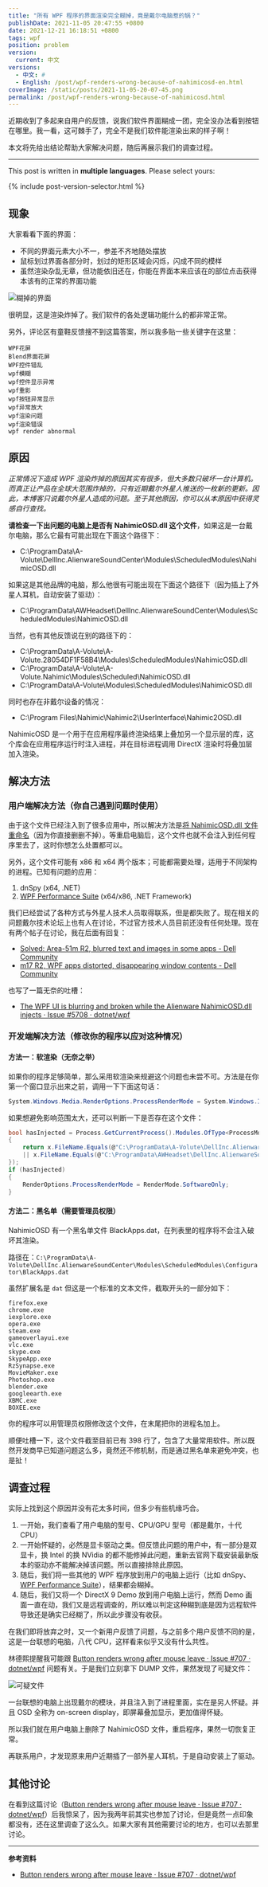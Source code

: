 ```yaml
---
title: "所有 WPF 程序的界面渲染完全糊掉，竟是戴尔电脑惹的锅？"
publishDate: 2021-11-05 20:47:55 +0800
date: 2021-12-21 16:18:51 +0800
tags: wpf
position: problem
version:
  current: 中文
versions:
  - 中文: #
  - English: /post/wpf-renders-wrong-because-of-nahimicosd-en.html
coverImage: /static/posts/2021-11-05-20-07-45.png
permalink: /post/wpf-renders-wrong-because-of-nahimicosd.html
---
```


近期收到了多起来自用户的反馈，说我们软件界面糊成一团，完全没办法看到按钮在哪里。我一看，这可棘手了，完全不是我们软件能渲染出来的样子啊！

本文将先给出结论帮助大家解决问题，随后再展示我们的调查过程。

---

This post is written in **multiple languages**. Please select yours:

{% include post-version-selector.html %}

<div id="toc"></div>

## 现象

大家看看下面的界面：

* 不同的界面元素大小不一，参差不齐地随处摆放
* 鼠标划过界面各部分时，划过的矩形区域会闪烁，闪成不同的模样
* 虽然渲染杂乱无章，但功能依旧还在，你能在界面本来应该在的部位点击获得本该有的正常的界面功能

![糊掉的界面](/static/posts/2021-11-05-20-07-45.png)

很明显，这是渲染炸掉了。我们软件的各处逻辑功能什么的都非常正常。

另外，评论区有童鞋反馈搜不到这篇答案，所以我多贴一些关键字在这里：

```
WPF花屏
Blend界面花屏
WPF控件错乱
wpf模糊
wpf控件显示异常
wpf重影
wpf按钮异常显示
wpf异常放大
wpf渲染问题
wpf渲染错误
wpf render abnormal
```

## 原因

*正常情况下造成 WPF 渲染炸掉的原因其实有很多，但大多数只破坏一台计算机。而真正让产品在全球大范围炸掉的，只有近期戴尔外星人推送的一枚新的更新。因此，本博客只说戴尔外星人造成的问题。至于其他原因，你可以从本原因中获得灵感自行查找。*

**请检查一下出问题的电脑上是否有 NahimicOSD.dll 这个文件**，如果这是一台戴尔电脑，那么它最有可能出现在下面这个路径下：

* C:\ProgramData\A-Volute\DellInc.AlienwareSoundCenter\Modules\ScheduledModules\NahimicOSD.dll

如果这是其他品牌的电脑，那么他很有可能出现在下面这个路径下（因为插上了外星人耳机，自动安装了驱动）：

* C:\ProgramData\AWHeadset\DellInc.AlienwareSoundCenter\Modules\ScheduledModules\NahimicOSD.dll

当然，也有其他反馈说在别的路径下的：

* C:\ProgramData\A-Volute\A-Volute.28054DF1F58B4\Modules\ScheduledModules\NahimicOSD.dll
* C:\ProgramData\A-Volute\A-Volute.Nahimic\Modules\Scheduled\NahimicOSD.dll
* C:\ProgramData\A-Volute\Modules\ScheduledModules\NahimicOSD.dll

同时也存在非戴尔设备的情况：

* C:\Program Files\Nahimic\Nahimic2\UserInterface\Nahimic2OSD.dll

NahimicOSD 是一个用于在应用程序最终渲染结果上叠加另一个显示层的库，这个库会在应用程序运行时注入进程，并在目标进程调用 DirectX 渲染时将叠加层加入渲染。

## 解决方法

### 用户端解决方法（你自己遇到问题时使用）

由于这个文件已经注入到了很多应用中，所以解决方法是[将 NahimicOSD.dll 文件重命名](http://blog.walterlv.com/post/rename-executable-self-when-running.html)（因为你直接删删不掉）。等重启电脑后，这个文件也就不会注入到任何程序里去了，这时你想怎么处置都可以。

另外，这个文件可能有 x86 和 x64 两个版本；可能都需要处理，适用于不同架构的进程。已知有问题的应用：

1. dnSpy (x64, .NET)
1. [WPF Performance Suite](http://blog.walterlv.com/post/wpf-rendering-dirty-region.html) (x64/x86, .NET Framework)

我们已经尝试了各种方式与外星人技术人员取得联系，但是都失败了。现在相关的问题戴尔技术论坛上也有人在讨论，不过官方技术人员目前还没有任何处理。现在有两个帖子在讨论，我在后面有回复：

* [Solved: Area-51m R2, blurred text and images in some apps - Dell Community](https://www.dell.com/community/Alienware/Area-51m-R2-blurred-text-and-images-in-some-apps/m-p/8073108#M47622)
* [m17 R2, WPF apps distorted, disappearing window contents - Dell Community](https://www.dell.com/community/Alienware/m17-R2-WPF-apps-distorted-disappearing-window-contents/m-p/8069137#M47499)

也写了一篇无奈的吐槽：

* [The WPF UI is blurring and broken while the Alienware NahimicOSD.dll injects · Issue #5708 · dotnet/wpf](https://github.com/dotnet/wpf/issues/5708)

### 开发端解决方法（修改你的程序以应对这种情况）

#### 方法一：软渲染（无奈之举）

如果你的程序足够简单，那么采用软渲染来规避这个问题也未尝不可。方法是在你第一个窗口显示出来之前，调用一下下面这句话：

```csharp
System.Windows.Media.RenderOptions.ProcessRenderMode = System.Windows.Interop.RenderMode.SoftwareOnly;
```

如果想避免影响范围太大，还可以判断一下是否存在这个文件：

```csharp
bool hasInjected = Process.GetCurrentProcess().Modules.OfType<ProcessModule>().Any(x =>
{
    return x.FileName.Equals(@"C:\ProgramData\A-Volute\DellInc.AlienwareSoundCenter\Modules\ScheduledModules\NahimicOSD.dll", StringComparison.OrdinalIgnoreCase)
    || x.FileName.Equals(@"C:\ProgramData\AWHeadset\DellInc.AlienwareSoundCenter\Modules\ScheduledModules\NahimicOSD.dll", StringComparison.OrdinalIgnoreCase);
});
if (hasInjected)
{
    RenderOptions.ProcessRenderMode = RenderMode.SoftwareOnly;
}
```

#### 方法二：黑名单（需要管理员权限）

NahimicOSD 有一个黑名单文件 BlackApps.dat，在列表里的程序将不会注入破坏其渲染。

路径在：`C:\ProgramData\A-Volute\DellInc.AlienwareSoundCenter\Modules\ScheduledModules\Configurator\BlackApps.dat`

虽然扩展名是 `dat` 但这是一个标准的文本文件，截取开头的一部分如下：

```plaintext
firefox.exe
chrome.exe
iexplore.exe
opera.exe
steam.exe
gameoverlayui.exe
vlc.exe
skype.exe
SkypeApp.exe
RzSynapse.exe
MovieMaker.exe
Photoshop.exe
blender.exe
googleearth.exe
XBMC.exe
BOXEE.exe
```

你的程序可以用管理员权限修改这个文件，在末尾把你的进程名加上。

顺便吐槽一下，这个文件截至目前已有 398 行了，包含了大量常用软件。所以既然开发商早已知道问题这么多，竟然还不修机制，而是通过黑名单来避免冲突，也是扯！

## 调查过程

实际上找到这个原因并没有花太多时间，但多少有些机缘巧合。

1. 一开始，我们查看了用户电脑的型号、CPU/GPU 型号（都是戴尔，十代 CPU）
1. 一开始怀疑的，必然是显卡驱动之类。但反馈此问题的用户中，有一部分是双显卡，换 Intel 的换 NVidia 的都不能修掉此问题，重新去官网下载安装最新版本的驱动亦不能解决掉该问题。所以直接排除此原因。
1. 随后，我们将一些其他的 WPF 程序放到用户的电脑上运行（比如 dnSpy、[WPF Performance Suite](http://blog.walterlv.com/post/wpf-rendering-dirty-region.html)），结果都会糊掉。
1. 随后，我们又将一个 DirectX 9 Demo 放到用户电脑上运行，然而 Demo 画面一直在动，我们又是远程调查的，所以难以判定这种糊到底是因为远程软件导致还是确实已经糊了，所以此步骤没有收获。

在我们即将放弃之时，又一个新用户反馈了问题，与之前多个用户反馈不同的是，这是一台联想的电脑，八代 CPU，这样看来似乎又没有什么共性。

林德熙提醒我可能跟 [Button renders wrong after mouse leave · Issue #707 · dotnet/wpf](https://github.com/dotnet/wpf/issues/707) 问题有关。于是我们立刻拿下 DUMP 文件，果然发现了可疑文件：

![可疑文件](/static/posts/2021-11-05-20-33-36.png)

一台联想的电脑上出现戴尔的模块，并且注入到了进程里面，实在是另人怀疑。并且 OSD 全称为 on-screen display，即屏幕叠加显示，更加值得怀疑。

所以我们就在用户电脑上删除了 NahimicOSD 文件，重启程序，果然一切恢复正常。

再联系用户，才发现原来用户近期插了一部外星人耳机，于是自动安装上了驱动。

## 其他讨论

在看到这篇讨论（[Button renders wrong after mouse leave · Issue #707 · dotnet/wpf](https://github.com/dotnet/wpf/issues/707)）后我惊呆了，因为我两年前其实也参加了讨论，但是竟然一点印象都没有，还在这里调查了这么久。如果大家有其他需要讨论的地方，也可以去那里讨论。

---

**参考资料**

- [Button renders wrong after mouse leave · Issue #707 · dotnet/wpf](https://github.com/dotnet/wpf/issues/707)


